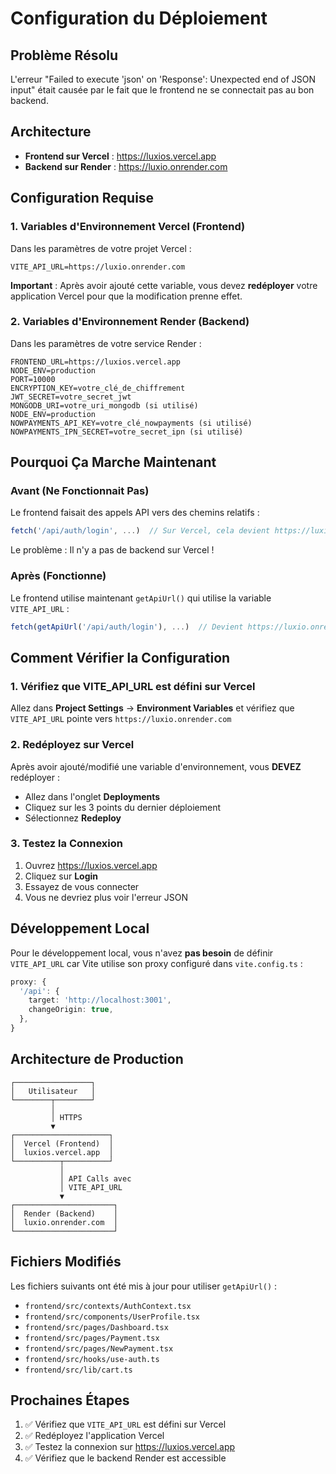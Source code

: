 # Configuration du Déploiement

## Problème Résolu

L'erreur "Failed to execute 'json' on 'Response': Unexpected end of JSON input" était causée par le fait que le frontend ne se connectait pas au bon backend.

## Architecture

- **Frontend sur Vercel** : https://luxios.vercel.app
- **Backend sur Render** : https://luxio.onrender.com

## Configuration Requise

### 1. Variables d'Environnement Vercel (Frontend)

Dans les paramètres de votre projet Vercel :

```
VITE_API_URL=https://luxio.onrender.com
```

**Important** : Après avoir ajouté cette variable, vous devez **redéployer** votre application Vercel pour que la modification prenne effet.

### 2. Variables d'Environnement Render (Backend)

Dans les paramètres de votre service Render :

```
FRONTEND_URL=https://luxios.vercel.app
NODE_ENV=production
PORT=10000
ENCRYPTION_KEY=votre_clé_de_chiffrement
JWT_SECRET=votre_secret_jwt
MONGODB_URI=votre_uri_mongodb (si utilisé)
NODE_ENV=production
NOWPAYMENTS_API_KEY=votre_clé_nowpayments (si utilisé)
NOWPAYMENTS_IPN_SECRET=votre_secret_ipn (si utilisé)
```

## Pourquoi Ça Marche Maintenant

### Avant (Ne Fonctionnait Pas)

Le frontend faisait des appels API vers des chemins relatifs :
```javascript
fetch('/api/auth/login', ...)  // Sur Vercel, cela devient https://luxios.vercel.app/api/auth/login
```

Le problème : Il n'y a pas de backend sur Vercel !

### Après (Fonctionne)

Le frontend utilise maintenant `getApiUrl()` qui utilise la variable `VITE_API_URL` :
```javascript
fetch(getApiUrl('/api/auth/login'), ...)  // Devient https://luxio.onrender.com/api/auth/login
```

## Comment Vérifier la Configuration

### 1. Vérifiez que VITE_API_URL est défini sur Vercel

Allez dans **Project Settings** → **Environment Variables** et vérifiez que `VITE_API_URL` pointe vers `https://luxio.onrender.com`

### 2. Redéployez sur Vercel

Après avoir ajouté/modifié une variable d'environnement, vous **DEVEZ** redéployer :
- Allez dans l'onglet **Deployments**
- Cliquez sur les 3 points du dernier déploiement
- Sélectionnez **Redeploy**

### 3. Testez la Connexion

1. Ouvrez https://luxios.vercel.app
2. Cliquez sur **Login**
3. Essayez de vous connecter
4. Vous ne devriez plus voir l'erreur JSON

## Développement Local

Pour le développement local, vous n'avez **pas besoin** de définir `VITE_API_URL` car Vite utilise son proxy configuré dans `vite.config.ts` :

```typescript
proxy: {
  '/api': {
    target: 'http://localhost:3001',
    changeOrigin: true,
  },
}
```

## Architecture de Production

```
┌─────────────────┐
│   Utilisateur   │
└────────┬────────┘
         │
         │ HTTPS
         ▼
┌─────────────────────┐
│  Vercel (Frontend)  │
│  luxios.vercel.app  │
└──────────┬──────────┘
           │
           │ API Calls avec
           │ VITE_API_URL
           ▼
┌──────────────────────┐
│  Render (Backend)    │
│  luxio.onrender.com  │
└──────────────────────┘
```

## Fichiers Modifiés

Les fichiers suivants ont été mis à jour pour utiliser `getApiUrl()` :

- `frontend/src/contexts/AuthContext.tsx`
- `frontend/src/components/UserProfile.tsx`
- `frontend/src/pages/Dashboard.tsx`
- `frontend/src/pages/Payment.tsx`
- `frontend/src/pages/NewPayment.tsx`
- `frontend/src/hooks/use-auth.ts`
- `frontend/src/lib/cart.ts`

## Prochaines Étapes

1. ✅ Vérifiez que `VITE_API_URL` est défini sur Vercel
2. ✅ Redéployez l'application Vercel
3. ✅ Testez la connexion sur https://luxios.vercel.app
4. ✅ Vérifiez que le backend Render est accessible
